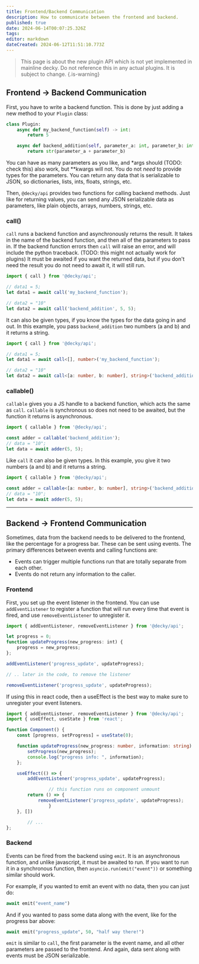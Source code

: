 ```yaml
---
title: Frontend/Backend Communication
description: How to communicate between the frontend and backend.
published: true
date: 2024-06-14T00:07:25.326Z
tags: 
editor: markdown
dateCreated: 2024-06-12T11:51:10.773Z
---
```


> This page is about the new plugin API which is not yet implemented in mainline decky. Do not reference this in any actual plugins. It is subject to change.
{.is-warning}

## Frontend -> Backend Communication

First, you have to write a backend function.
This is done by just adding a new method to your `Plugin` class:
```python
class Plugin:
    async def my_backend_function(self) -> int:
        return 5

    async def backend_addition(self, parameter_a: int, parameter_b: int) -> str:
        return str(parameter_a + parameter_b)
```
You can have as many parameters as you like, and \*args should (TODO: check this) also work, but \*\*kwargs will not.
You do not *need* to provide types for the parameters.
You can return any data that is serializable to JSON, so dictionaries, lists, ints, floats, strings, etc.

Then, `@decky/api` provides two functions for calling backend methods. Just like for returning values, you can send any JSON serializable data as parameters, like plain objects, arrays, numbers, strings, etc.

### call()

`call` runs a backend function and asynchronously returns the result.
It takes in the name of the backend function, and then all of the parameters to pass in.
If the backend function errors then `call` will raise an error, and will include the python traceback. (TODO: this might not actually work for plugins)
It must be awaited if you want the returned data, but if you don't need the result you do not need to await it, it will still run.

```typescript
import { call } from '@decky/api';

// data1 = 5;
let data1 = await call('my_backend_function');

// data2 = "10"
let data2 = await call('backend_addition', 5, 5);

```

It can also be given types, if you know the types for the data going in and out.
In this example, you pass `backend_addition` two numbers (a and b) and it returns a string.
```typescript
import { call } from '@decky/api';

// data1 = 5;
let data1 = await call<[], number>('my_backend_function');

// data2 = "10"
let data2 = await call<[a: number, b: number], string>('backend_addition', 5, 5);
```


### callable()

`callable` gives you a JS handle to a backend function, which acts the same as `call`.
`callable` is synchronous so does not need to be awaited, but the function it returns is asynchronous.

```typescript
import { callable } from '@decky/api';

const adder = callable('backend_addition');
// data = "10";
let data = await adder(5, 5);
```

Like `call` it can also be given types.
In this example, you give it two numbers (a and b) and it returns a string.
```typescript
import { callable } from '@decky/api';

const adder = callable<[a: number, b: number], string>('backend_addition');
// data = "10";
let data = await adder(5, 5);
```

---

## Backend -> Frontend Communication

Sometimes, data from the backend needs to be delivered to the frontend, like the percentage for a progress bar.
These can be sent using events. The primary differences between events and calling functions are: 
- Events can trigger multiple functions run that are totally separate from each other.
- Events do not return any information to the caller.

### Frontend

First, you set up the event listener in the frontend. You can use `addEventListener` to register a function that will run every time that event is fired, and use `removeEventListener` to unregister it.
```typescript
import { addEventListener, removeEventListener } from '@decky/api';

let progress = 0;
function updateProgress(new_progress: int) {
    progress = new_progress;
};

addEventListener('progress_update', updateProgress);

// .. later in the code, to remove the listener

removeEventListener('progress_update', updateProgress);
```

If using this in react code, then a useEffect is the best way to make sure to unregister your event listeners.

```typescript
import { addEventListener, removeEventListener } from '@decky/api';
import { useEffect, useState } from 'react';

function Component() {
    const [progress, setProgress] = useState(0);

    function updateProgress(new_progress: number, information: string) {
        setProgress(new_progress);
        console.log("progress info: ", information);
    };

    useEffect(() => {
        addEventListener('progress_update', updateProgress);

				// this function runs on component unmount
        return () => {
            removeEventListener('progress_update', updateProgress);
				}
    }, [])

		// ...
};
```

### Backend

Events can be fired from the backend using `emit`. It is an asynchronous function, and unlike javascript, it must be awaited to run. If you want to run it in a synchronous function, then `asyncio.run(emit("event"))` or something similar should work.

For example, if you wanted to emit an event with no data, then you can just do:
```python
await emit("event_name")
```
And if you wanted to pass some data along with the event, like for the progress bar above:
```python
await emit("progress_update", 50, "half way there!")
```
`emit` is similar to `call`, the first parameter is the event name, and all other parameters are passed to the frontend. And again, data sent along with events must be JSON serializable.